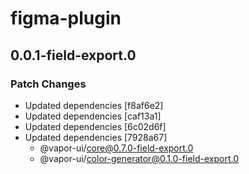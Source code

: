 # figma-plugin

## 0.0.1-field-export.0

### Patch Changes

- Updated dependencies [f8af6e2]
- Updated dependencies [caf13a1]
- Updated dependencies [6c02d6f]
- Updated dependencies [7928a67]
    - @vapor-ui/core@0.7.0-field-export.0
    - @vapor-ui/color-generator@0.1.0-field-export.0
